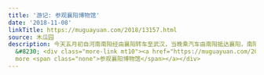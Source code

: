 ```yaml
---
title: '游记: 参观襄阳博物馆'
date: '2018-11-08'
linkTitle: https://muguayuan.com/2018/13157.html
source: 木瓜园
description: 今天五月初自河南南阳经由襄阳转车至武汉，当晚乘汽车由南阳抵达襄阳，南阳与襄阳相距区区100公里，在历史的长河里有相当一段时期内两地同属于楚国属地，都流传着诸葛亮躬耕的故事。如今，两地还在为争取诸葛亮这个王牌代言人而互不相让，如果你到过南阳和襄阳两地，一定会心生知乎体的那种疑问：“诸葛先生，在南阳躬耕和在襄阳躬耕各是一种什么样的体验"，因为这两地各有一处自称为真正的诸葛亮躬耕之地的景点，一个在隆中、
  &#8230; <div class="more-link mt10"><a href="https://muguayuan.com/2018/13157.html">Read
  more <span class="none">参观襄阳博物馆</span></a></div>
---
```

